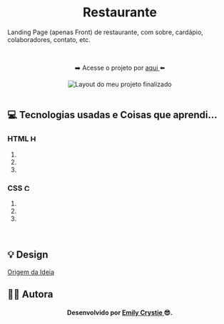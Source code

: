 <h1 align="center"> Restaurante </h1>
<p> Landing Page (apenas Front) de restaurante, com sobre, cardápio, colaboradores, contato, etc. </p>
<br>
<div align="center">  
 <p> ➡️ Acesse o projeto por <a href="" target="_blank"> aqui </a>⬅️</p>

 <img src="#" alt="Layout do meu projeto finalizado"> 
</div>
<br>
 
<h2> 💻 Tecnologias usadas e Coisas que aprendi... </h2>
 <h3> HTML 
  <img src="https://cdn-icons-png.flaticon.com/512/174/174854.png" alt="HTML5" width="15" height="15"/>
 </h3>
  <ol>
   <li>  </li>
   <li>  </li>
   <li>  </li>
  </ol>
  
 <h3> CSS 
  <img src="https://cdn-icons-png.flaticon.com/512/732/732190.png" alt="CSS3" width="15" height="15"/>
 </h3>
  <ol>
   <li>  </li>
   <li>  </li>
   <li>  </li>
  </ol>
<br>
 
<h2> 💡 Design </h2>
<a href="https://www.youtube.com/watch?v=ac5nmWOkBEY" target="_blank"> Origem da Ideia </a>
<br>

<h2> 👩‍💻 Autora </h2>
<h4 align="center"> Desenvolvido por <a href="https://www.linkedin.com/in/emilycrystie/" target="_blank"> Emily Crystie <a>  😎. <h4>
